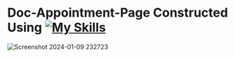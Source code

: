 # Doc-Appointment-Page Constructed Using [![My Skills](https://skillicons.dev/icons?i=html,css)](https://skillicons.dev)

![Screenshot 2024-01-09 232723](https://github.com/Kingsman119/Doc-Appointment-Page/assets/154053800/088adbe8-a7a7-442c-9a9a-790e1d18def6)
